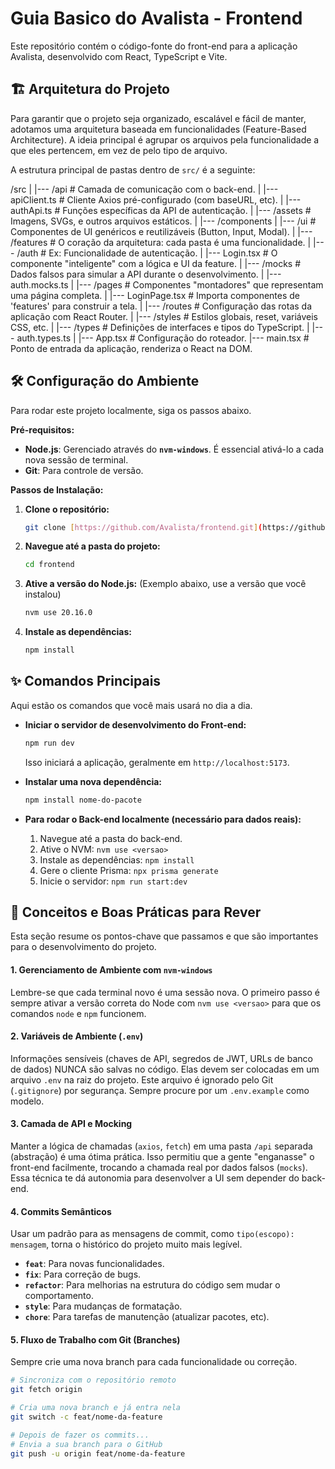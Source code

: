 # Guia Basico do Avalista - Frontend

Este repositório contém o código-fonte do front-end para a aplicação Avalista, desenvolvido com React, TypeScript e Vite.

## 🏗️ Arquitetura do Projeto

Para garantir que o projeto seja organizado, escalável e fácil de manter, adotamos uma arquitetura baseada em funcionalidades (Feature-Based Architecture). A ideia principal é agrupar os arquivos pela funcionalidade a que eles pertencem, em vez de pelo tipo de arquivo.
<!-- arrumar essa estrutura -->
A estrutura principal de pastas dentro de `src/` é a seguinte:

/src
|
|--- /api           # Camada de comunicação com o back-end.
|    |--- apiClient.ts   # Cliente Axios pré-configurado (com baseURL, etc).
|    |--- authApi.ts     # Funções específicas da API de autenticação.
|
|--- /assets        # Imagens, SVGs, e outros arquivos estáticos.
|
|--- /components
|    |--- /ui        # Componentes de UI genéricos e reutilizáveis (Button, Input, Modal).
|
|--- /features      # O coração da arquitetura: cada pasta é uma funcionalidade.
|    |--- /auth      # Ex: Funcionalidade de autenticação.
|         |--- Login.tsx # O componente "inteligente" com a lógica e UI da feature.
|
|--- /mocks         # Dados falsos para simular a API durante o desenvolvimento.
|    |--- auth.mocks.ts
|
|--- /pages         # Componentes "montadores" que representam uma página completa.
|    |--- LoginPage.tsx # Importa componentes de 'features' para construir a tela.
|
|--- /routes        # Configuração das rotas da aplicação com React Router.
|
|--- /styles        # Estilos globais, reset, variáveis CSS, etc.
|
|--- /types         # Definições de interfaces e tipos do TypeScript.
|    |--- auth.types.ts
|
|--- App.tsx        # Configuração do roteador.
|--- main.tsx       # Ponto de entrada da aplicação, renderiza o React na DOM.


## 🛠️ Configuração do Ambiente

Para rodar este projeto localmente, siga os passos abaixo.

**Pré-requisitos:**
* **Node.js**: Gerenciado através do **`nvm-windows`**. É essencial ativá-lo a cada nova sessão de terminal.
* **Git**: Para controle de versão.

**Passos de Instalação:**
1.  **Clone o repositório:**
    ```bash
    git clone [https://github.com/Avalista/frontend.git](https://github.com/Avalista/frontend.git)
    ```
2.  **Navegue até a pasta do projeto:**
    ```bash
    cd frontend
    ```
3.  **Ative a versão do Node.js:** (Exemplo abaixo, use a versão que você instalou)
    ```bash
    nvm use 20.16.0
    ```
4.  **Instale as dependências:**
    ```bash
    npm install
    ```

## ✨ Comandos Principais

Aqui estão os comandos que você mais usará no dia a dia.

* **Iniciar o servidor de desenvolvimento do Front-end:**
    ```bash
    npm run dev
    ```
    Isso iniciará a aplicação, geralmente em `http://localhost:5173`.

* **Instalar uma nova dependência:**
    ```bash
    npm install nome-do-pacote
    ```

* **Para rodar o Back-end localmente (necessário para dados reais):**
    1.  Navegue até a pasta do back-end.
    2.  Ative o NVM: `nvm use <versao>`
    3.  Instale as dependências: `npm install`
    4.  Gere o cliente Prisma: `npx prisma generate`
    5.  Inicie o servidor: `npm run start:dev`

## 🧠 Conceitos e Boas Práticas para Rever

Esta seção resume os pontos-chave que passamos e que são importantes para o desenvolvimento do projeto.

#### 1. **Gerenciamento de Ambiente com `nvm-windows`**
Lembre-se que cada terminal novo é uma sessão nova. O primeiro passo é sempre ativar a versão correta do Node com `nvm use <versao>` para que os comandos `node` e `npm` funcionem.

#### 2. **Variáveis de Ambiente (`.env`)**
Informações sensíveis (chaves de API, segredos de JWT, URLs de banco de dados) NUNCA são salvas no código. Elas devem ser colocadas em um arquivo `.env` na raiz do projeto. Este arquivo é ignorado pelo Git (`.gitignore`) por segurança. Sempre procure por um `.env.example` como modelo.

#### 3. **Camada de API e Mocking**
Manter a lógica de chamadas (`axios`, `fetch`) em uma pasta `/api` separada (abstração) é uma ótima prática. Isso permitiu que a gente "enganasse" o front-end facilmente, trocando a chamada real por dados falsos (`mocks`). Essa técnica te dá autonomia para desenvolver a UI sem depender do back-end.

#### 4. **Commits Semânticos**
Usar um padrão para as mensagens de commit, como `tipo(escopo): mensagem`, torna o histórico do projeto muito mais legível.
* **`feat`**: Para novas funcionalidades.
* **`fix`**: Para correção de bugs.
* **`refactor`**: Para melhorias na estrutura do código sem mudar o comportamento.
* **`style`**: Para mudanças de formatação.
* **`chore`**: Para tarefas de manutenção (atualizar pacotes, etc).

#### 5. **Fluxo de Trabalho com Git (Branches)**
Sempre crie uma nova branch para cada funcionalidade ou correção.
```bash
# Sincroniza com o repositório remoto
git fetch origin

# Cria uma nova branch e já entra nela
git switch -c feat/nome-da-feature

# Depois de fazer os commits...
# Envia a sua branch para o GitHub
git push -u origin feat/nome-da-feature
